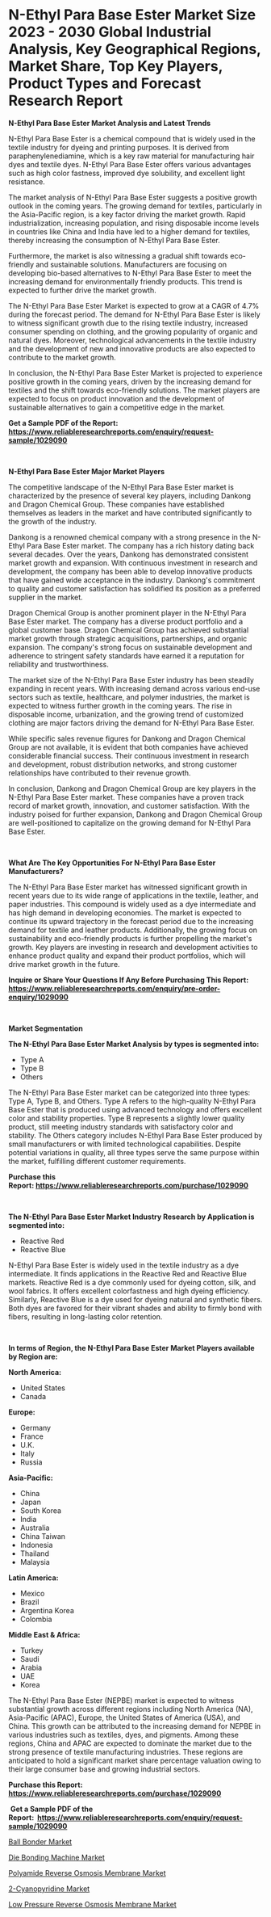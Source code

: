 <p><h1>N-Ethyl Para Base Ester Market Size 2023 - 2030 Global Industrial Analysis, Key Geographical Regions, Market Share, Top Key Players, Product Types and Forecast Research Report</h1></p><p><strong>N-Ethyl Para Base Ester Market Analysis and Latest Trends</strong></p>
<p><p>N-Ethyl Para Base Ester is a chemical compound that is widely used in the textile industry for dyeing and printing purposes. It is derived from paraphenylenediamine, which is a key raw material for manufacturing hair dyes and textile dyes. N-Ethyl Para Base Ester offers various advantages such as high color fastness, improved dye solubility, and excellent light resistance.</p><p>The market analysis of N-Ethyl Para Base Ester suggests a positive growth outlook in the coming years. The growing demand for textiles, particularly in the Asia-Pacific region, is a key factor driving the market growth. Rapid industrialization, increasing population, and rising disposable income levels in countries like China and India have led to a higher demand for textiles, thereby increasing the consumption of N-Ethyl Para Base Ester.</p><p>Furthermore, the market is also witnessing a gradual shift towards eco-friendly and sustainable solutions. Manufacturers are focusing on developing bio-based alternatives to N-Ethyl Para Base Ester to meet the increasing demand for environmentally friendly products. This trend is expected to further drive the market growth.</p><p>The N-Ethyl Para Base Ester Market is expected to grow at a CAGR of 4.7% during the forecast period. The demand for N-Ethyl Para Base Ester is likely to witness significant growth due to the rising textile industry, increased consumer spending on clothing, and the growing popularity of organic and natural dyes. Moreover, technological advancements in the textile industry and the development of new and innovative products are also expected to contribute to the market growth.</p><p>In conclusion, the N-Ethyl Para Base Ester Market is projected to experience positive growth in the coming years, driven by the increasing demand for textiles and the shift towards eco-friendly solutions. The market players are expected to focus on product innovation and the development of sustainable alternatives to gain a competitive edge in the market.</p></p>
<p><strong>Get a Sample PDF of the Report:&nbsp; <a href="https://www.reliableresearchreports.com/enquiry/request-sample/1029090">https://www.reliableresearchreports.com/enquiry/request-sample/1029090</a></strong></p>
<p>&nbsp;</p>
<p><strong>N-Ethyl Para Base Ester Major Market Players</strong></p>
<p><p>The competitive landscape of the N-Ethyl Para Base Ester market is characterized by the presence of several key players, including Dankong and Dragon Chemical Group. These companies have established themselves as leaders in the market and have contributed significantly to the growth of the industry.</p><p>Dankong is a renowned chemical company with a strong presence in the N-Ethyl Para Base Ester market. The company has a rich history dating back several decades. Over the years, Dankong has demonstrated consistent market growth and expansion. With continuous investment in research and development, the company has been able to develop innovative products that have gained wide acceptance in the industry. Dankong's commitment to quality and customer satisfaction has solidified its position as a preferred supplier in the market.</p><p>Dragon Chemical Group is another prominent player in the N-Ethyl Para Base Ester market. The company has a diverse product portfolio and a global customer base. Dragon Chemical Group has achieved substantial market growth through strategic acquisitions, partnerships, and organic expansion. The company's strong focus on sustainable development and adherence to stringent safety standards have earned it a reputation for reliability and trustworthiness.</p><p>The market size of the N-Ethyl Para Base Ester industry has been steadily expanding in recent years. With increasing demand across various end-use sectors such as textile, healthcare, and polymer industries, the market is expected to witness further growth in the coming years. The rise in disposable income, urbanization, and the growing trend of customized clothing are major factors driving the demand for N-Ethyl Para Base Ester.</p><p>While specific sales revenue figures for Dankong and Dragon Chemical Group are not available, it is evident that both companies have achieved considerable financial success. Their continuous investment in research and development, robust distribution networks, and strong customer relationships have contributed to their revenue growth.</p><p>In conclusion, Dankong and Dragon Chemical Group are key players in the N-Ethyl Para Base Ester market. These companies have a proven track record of market growth, innovation, and customer satisfaction. With the industry poised for further expansion, Dankong and Dragon Chemical Group are well-positioned to capitalize on the growing demand for N-Ethyl Para Base Ester.</p></p>
<p>&nbsp;</p>
<p><strong>What Are The Key Opportunities For N-Ethyl Para Base Ester Manufacturers?</strong></p>
<p><p>The N-Ethyl Para Base Ester market has witnessed significant growth in recent years due to its wide range of applications in the textile, leather, and paper industries. This compound is widely used as a dye intermediate and has high demand in developing economies. The market is expected to continue its upward trajectory in the forecast period due to the increasing demand for textile and leather products. Additionally, the growing focus on sustainability and eco-friendly products is further propelling the market's growth. Key players are investing in research and development activities to enhance product quality and expand their product portfolios, which will drive market growth in the future.</p></p>
<p><strong>Inquire or Share Your Questions If Any Before Purchasing This Report: <a href="https://www.reliableresearchreports.com/enquiry/pre-order-enquiry/1029090">https://www.reliableresearchreports.com/enquiry/pre-order-enquiry/1029090</a></strong></p>
<p>&nbsp;</p>
<p><strong>Market Segmentation</strong></p>
<p><strong>The N-Ethyl Para Base Ester Market Analysis by types is segmented into:</strong></p>
<p><ul><li>Type A</li><li>Type B</li><li>Others</li></ul></p>
<p><p>The N-Ethyl Para Base Ester market can be categorized into three types: Type A, Type B, and Others. Type A refers to the high-quality N-Ethyl Para Base Ester that is produced using advanced technology and offers excellent color and stability properties. Type B represents a slightly lower quality product, still meeting industry standards with satisfactory color and stability. The Others category includes N-Ethyl Para Base Ester produced by small manufacturers or with limited technological capabilities. Despite potential variations in quality, all three types serve the same purpose within the market, fulfilling different customer requirements.</p></p>
<p><strong>Purchase this Report:&nbsp;<a href="https://www.reliableresearchreports.com/purchase/1029090">https://www.reliableresearchreports.com/purchase/1029090</a></strong></p>
<p>&nbsp;</p>
<p><strong>The N-Ethyl Para Base Ester Market Industry Research by Application is segmented into:</strong></p>
<p><ul><li>Reactive Red</li><li>Reactive Blue</li></ul></p>
<p><p>N-Ethyl Para Base Ester is widely used in the textile industry as a dye intermediate. It finds applications in the Reactive Red and Reactive Blue markets. Reactive Red is a dye commonly used for dyeing cotton, silk, and wool fabrics. It offers excellent colorfastness and high dyeing efficiency. Similarly, Reactive Blue is a dye used for dyeing natural and synthetic fibers. Both dyes are favored for their vibrant shades and ability to firmly bond with fibers, resulting in long-lasting color retention.</p></p>
<p>&nbsp;</p>
<p><strong>In terms of Region, the N-Ethyl Para Base Ester Market Players available by Region are:</strong></p>
<p>
    <p> <strong> North America: </strong>
        <ul>
            <li>United States</li>
            <li>Canada</li>
        </ul>
        </p> 
    <p> <strong> Europe: </strong>
        <ul>
            <li>Germany</li>
            <li>France</li>
            <li>U.K.</li>
            <li>Italy</li>
            <li>Russia</li>
        </ul>
        </p> 
    <p> <strong> Asia-Pacific: </strong>
        <ul>
            <li>China</li>
            <li>Japan</li>
            <li>South Korea</li>
            <li>India</li>
            <li>Australia</li>
            <li>China Taiwan</li>
            <li>Indonesia</li>
            <li>Thailand</li>
            <li>Malaysia</li>
        </ul>
        </p> 
    <p> <strong> Latin America: </strong>
        <ul>
            <li>Mexico</li>
            <li>Brazil</li>
            <li>Argentina Korea</li>
            <li>Colombia</li>
        </ul>
        </p> 
    <p> <strong> Middle East & Africa: </strong>
        <ul>
            <li>Turkey</li>
            <li>Saudi</li>
            <li>Arabia</li>
            <li>UAE</li>
            <li>Korea</li>
        </ul>
    </p>
    </p>
<p><p>The N-Ethyl Para Base Ester (NEPBE) market is expected to witness substantial growth across different regions including North America (NA), Asia-Pacific (APAC), Europe, the United States of America (USA), and China. This growth can be attributed to the increasing demand for NEPBE in various industries such as textiles, dyes, and pigments. Among these regions, China and APAC are expected to dominate the market due to the strong presence of textile manufacturing industries. These regions are anticipated to hold a significant market share percentage valuation owing to their large consumer base and growing industrial sectors.</p></p>
<p><strong>Purchase this Report: <a href="https://www.reliableresearchreports.com/purchase/1029090">https://www.reliableresearchreports.com/purchase/1029090</a></strong></p>
<p>&nbsp;<strong>Get a Sample PDF of the Report:&nbsp;&nbsp;<a href="https://www.reliableresearchreports.com/enquiry/request-sample/1029090">https://www.reliableresearchreports.com/enquiry/request-sample/1029090</a></strong></p>
<p><strong></strong></p>
<p><p><a href="https://www.reportprime.com/ball-bonder-r2649">Ball Bonder Market</a></p><p><a href="https://www.reportprime.com/die-bonding-machine-r2648">Die Bonding Machine Market</a></p><p><a href="https://www.linkedin.com/pulse/polyamide-reverse-osmosis-membrane-market-size-growth-g1d2e/">Polyamide Reverse Osmosis Membrane Market</a></p><p><a href="https://issuu.com/reportprime-2/docs/2-cyanopyridine-market-size-2030.pptx?fr=xKAE9_zU1NQ">2-Cyanopyridine Market</a></p><p><a href="https://www.linkedin.com/pulse/low-pressure-reverse-osmosis-membrane-market-size-9jdie/">Low Pressure Reverse Osmosis Membrane Market</a></p></p>